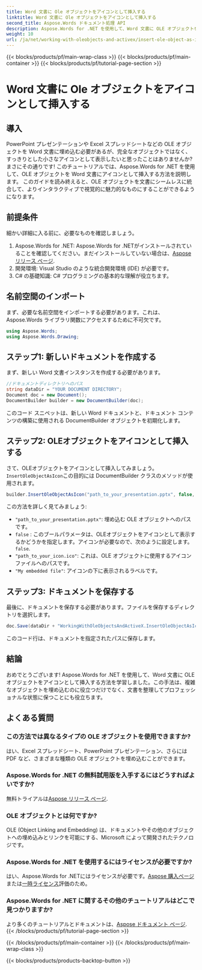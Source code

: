 ```yaml
---
title: Word 文書に Ole オブジェクトをアイコンとして挿入する
linktitle: Word 文書に Ole オブジェクトをアイコンとして挿入する
second_title: Aspose.Words ドキュメント処理 API
description: Aspose.Words for .NET を使用して、Word 文書に OLE オブジェクトをアイコンとして挿入する方法を学びます。ステップ バイ ステップ ガイドに従って、文書を強化してください。
weight: 10
url: /ja/net/working-with-oleobjects-and-activex/insert-ole-object-as-icon/
---
```


{{< blocks/products/pf/main-wrap-class >}}
{{< blocks/products/pf/main-container >}}
{{< blocks/products/pf/tutorial-page-section >}}

# Word 文書に Ole オブジェクトをアイコンとして挿入する

## 導入

PowerPoint プレゼンテーションや Excel スプレッドシートなどの OLE オブジェクトを Word 文書に埋め込む必要があるが、完全なオブジェクトではなく、すっきりとした小さなアイコンとして表示したいと思ったことはありませんか? まさにその通りです! このチュートリアルでは、Aspose.Words for .NET を使用して、OLE オブジェクトを Word 文書にアイコンとして挿入する方法を説明します。 このガイドを読み終えると、OLE オブジェクトを文書にシームレスに統合して、よりインタラクティブで視覚的に魅力的なものにすることができるようになります。

## 前提条件

細かい詳細に入る前に、必要なものを確認しましょう。

1.  Aspose.Words for .NET: Aspose.Words for .NETがインストールされていることを確認してください。まだインストールしていない場合は、[Aspose リリース ページ](https://releases.aspose.com/words/net/).
2. 開発環境: Visual Studio のような統合開発環境 (IDE) が必要です。
3. C# の基礎知識: C# プログラミングの基本的な理解が役立ちます。

## 名前空間のインポート

まず、必要な名前空間をインポートする必要があります。これは、Aspose.Words ライブラリ関数にアクセスするために不可欠です。

```csharp
using Aspose.Words;
using Aspose.Words.Drawing;
```

## ステップ1: 新しいドキュメントを作成する

まず、新しい Word 文書インスタンスを作成する必要があります。

```csharp
//ドキュメントディレクトリへのパス
string dataDir = "YOUR DOCUMENT DIRECTORY";
Document doc = new Document();
DocumentBuilder builder = new DocumentBuilder(doc);
```

このコード スニペットは、新しい Word ドキュメントと、ドキュメント コンテンツの構築に使用される DocumentBuilder オブジェクトを初期化します。

## ステップ2: OLEオブジェクトをアイコンとして挿入する

さて、OLEオブジェクトをアイコンとして挿入してみましょう。`InsertOleObjectAsIcon`この目的には DocumentBuilder クラスのメソッドが使用されます。

```csharp
builder.InsertOleObjectAsIcon("path_to_your_presentation.pptx", false, "path_to_your_icon.ico", "My embedded file");
```

この方法を詳しく見てみましょう:
- `"path_to_your_presentation.pptx"`: 埋め込む OLE オブジェクトへのパスです。
- `false` : このブールパラメータは、OLEオブジェクトをアイコンとして表示するかどうかを指定します。アイコンが必要なので、次のように設定します。`false`.
- `"path_to_your_icon.ico"`: これは、OLE オブジェクトに使用するアイコン ファイルへのパスです。
- `"My embedded file"`: アイコンの下に表示されるラベルです。

## ステップ3: ドキュメントを保存する

最後に、ドキュメントを保存する必要があります。ファイルを保存するディレクトリを選択します。

```csharp
doc.Save(dataDir + "WorkingWithOleObjectsAndActiveX.InsertOleObjectAsIcon.docx");
```

このコード行は、ドキュメントを指定されたパスに保存します。

## 結論

おめでとうございます! Aspose.Words for .NET を使用して、Word 文書に OLE オブジェクトをアイコンとして挿入する方法を学習しました。この手法は、複雑なオブジェクトを埋め込むのに役立つだけでなく、文書を整理してプロフェッショナルな状態に保つことにも役立ちます。

## よくある質問

### この方法では異なるタイプの OLE オブジェクトを使用できますか?

はい、Excel スプレッドシート、PowerPoint プレゼンテーション、さらには PDF など、さまざまな種類の OLE オブジェクトを埋め込むことができます。

### Aspose.Words for .NET の無料試用版を入手するにはどうすればよいですか?

無料トライアルは[Aspose リリース ページ](https://releases.aspose.com/).

### OLE オブジェクトとは何ですか?

OLE (Object Linking and Embedding) は、ドキュメントやその他のオブジェクトへの埋め込みとリンクを可能にする、Microsoft によって開発されたテクノロジです。

### Aspose.Words for .NET を使用するにはライセンスが必要ですか?

はい、Aspose.Words for .NETにはライセンスが必要です。[Aspose 購入ページ](https://purchase.aspose.com/buy)または[一時ライセンス](https://purchase.aspose.com/temporary-license/)評価のため。

### Aspose.Words for .NET に関するその他のチュートリアルはどこで見つかりますか?

より多くのチュートリアルとドキュメントは、[Aspose ドキュメント ページ](https://reference.aspose.com/words/net/).
{{< /blocks/products/pf/tutorial-page-section >}}

{{< /blocks/products/pf/main-container >}}
{{< /blocks/products/pf/main-wrap-class >}}

{{< blocks/products/products-backtop-button >}}
